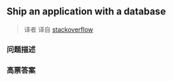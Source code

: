 ## Ship an application with a database

> 译者 译自 [stackoverflow](http://stackoverflow.com/questions/513084/ship-an-application-with-a-database) 

### 问题描述 

### 高票答案 

